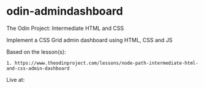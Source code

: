 # odin-admindashboard

The Odin Project: Intermediate HTML and CSS

Implement a CSS Grid admin dashboard using HTML, CSS and JS

Based on the lesson(s):

    1. https://www.theodinproject.com/lessons/node-path-intermediate-html-and-css-admin-dashboard

Live at: 
